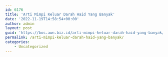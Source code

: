 ```yaml
---
id: 6176
title: 'Arti Mimpi Keluar Darah Haid Yang Banyak'
date: '2022-11-19T14:58:54+00:00'
author: admin
layout: post
guid: 'https://bos.awn.biz.id/arti-mimpi-keluar-darah-haid-yang-banyak/'
permalink: /arti-mimpi-keluar-darah-haid-yang-banyak/
categories:
    - Uncategorized
---
```


